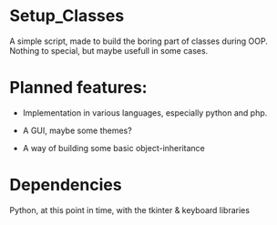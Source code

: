 # Setup_Classes

A simple script, made to build the boring part of classes during OOP. Nothing to special, but maybe usefull in some cases.

# Planned features:

- Implementation in various languages, especially python and php.
 
- A GUI, maybe some themes?

- A way of building some basic object-inheritance

# Dependencies

Python, at this point in time, with the tkinter & keyboard libraries
